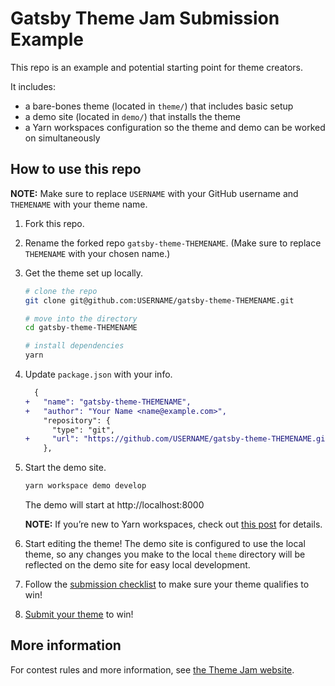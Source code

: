# Gatsby Theme Jam Submission Example

This repo is an example and potential starting point for theme creators.

It includes:
- a bare-bones theme (located in `theme/`) that includes basic setup
- a demo site (located in `demo/`) that installs the theme
- a Yarn workspaces configuration so the theme and demo can be worked on simultaneously

## How to use this repo

**NOTE:** Make sure to replace `USERNAME` with your GitHub username and `THEMENAME` with your theme name.

1.  Fork this repo.

2.  Rename the forked repo `gatsby-theme-THEMENAME`. (Make sure to replace `THEMENAME` with your chosen name.)

3.  Get the theme set up locally.
    ```sh
    # clone the repo
    git clone git@github.com:USERNAME/gatsby-theme-THEMENAME.git

    # move into the directory
    cd gatsby-theme-THEMENAME

    # install dependencies
    yarn
    ```

4.  Update `package.json` with your info.
    ```diff
      {
    +   "name": "gatsby-theme-THEMENAME",
    +   "author": "Your Name <name@example.com>",
        "repository": {
          "type": "git",
    +     "url": "https://github.com/USERNAME/gatsby-theme-THEMENAME.git"
        },
    ```

5.  Start the demo site.
    ```sh
    yarn workspace demo develop
    ```

    The demo will start at http://localhost:8000

    **NOTE:** If you’re new to Yarn workspaces, check out [this post](https://www.gatsbyjs.org/blog/2019-05-22-setting-up-yarn-workspaces-for-theme-development/) for details.

6.  Start editing the theme! The demo site is configured to use the local theme, so any changes you make to the local `theme` directory will be reflected on the demo site for easy local development.

7.  Follow the [submission checklist](./theme/README.md#submission-checklist) to make sure your theme qualifies to win!

8.  [Submit your theme](https://themejam.gatsbyjs.org/submit) to win!

## More information

For contest rules and more information, see [the Theme Jam website](https://themejam.gatsbyjs.org).
